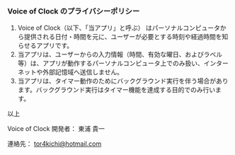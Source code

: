 ### Voice of Clock のプライバシーポリシー

1. Voice of Clock（以下、「当アプリ」と呼ぶ） はパーソナルコンピュータから提供される日付・時間を元に、ユーザーが必要とする時刻や経過時間を知らせるアプリです。
2. 当アプリは、ユーザーからの入力情報（時間、有効な曜日、およびラベル等）は、アプリが動作するパーソナルコンピュータ上でのみ扱い、インターネットや外部記憶域へ送信しません。
3. 当アプリは、タイマー動作のためにバックグラウンド実行を伴う場合があります。バックグラウンド実行はタイマー機能を達成する目的でのみ行います。

以上

Voice of Clock 開発者： 東浦 貴一

連絡先： tor4kichi@hotmail.com 




